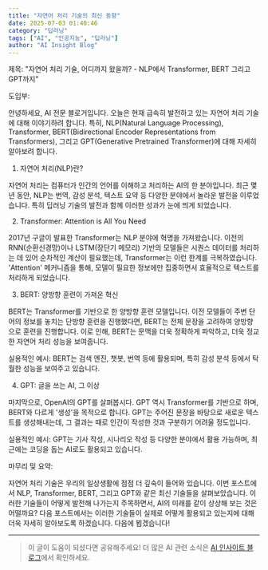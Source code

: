 ```yaml
---
title: "자연어 처리 기술의 최신 동향"
date: 2025-07-03 01:40:46
category: "딥러닝"
tags: ["AI", "인공지능", "딥러닝"]
author: "AI Insight Blog"
---
```


제목: "자연어 처리 기술, 어디까지 왔을까? - NLP에서 Transformer, BERT 그리고 GPT까지"

도입부:

안녕하세요, AI 전문 블로거입니다. 오늘은 현재 급속히 발전하고 있는 자연어 처리 기술에 대해 이야기하려 합니다. 특히, NLP(Natural Language Processing), Transformer, BERT(Bidirectional Encoder Representations from Transformers), 그리고 GPT(Generative Pretrained Transformer)에 대해 자세히 알아보려 합니다.

1. 자연어 처리(NLP)란?

자연어 처리는 컴퓨터가 인간의 언어를 이해하고 처리하는 AI의 한 분야입니다. 최근 몇 년 동안, NLP는 번역, 감성 분석, 텍스트 요약 등 다양한 분야에서 놀라운 발전을 이루었습니다. 특히 딥러닝 기술의 발전과 함께 이러한 성과가 눈에 띄게 되었습니다.

2. Transformer: Attention is All You Need

2017년 구글이 발표한 Transformer는 NLP 분야에 혁명을 가져왔습니다. 이전의 RNN(순환신경망)이나 LSTM(장단기 메모리) 기반의 모델들은 시퀀스 데이터를 처리하는 데 있어 순차적인 계산이 필요했는데, Transformer는 이런 한계를 극복하였습니다. 'Attention' 메커니즘을 통해, 모델이 필요한 정보에만 집중하면서 효율적으로 텍스트를 처리하게 되었습니다.

3. BERT: 양방향 훈련이 가져온 혁신

BERT는 Transformer를 기반으로 한 양방향 훈련 모델입니다. 이전 모델들이 주변 단어의 정보를 놓치는 단방향 훈련을 진행했다면, BERT는 전체 문장을 고려하여 양방향으로 훈련을 진행합니다. 이로 인해, BERT는 문맥을 더욱 정확하게 파악하고, 더욱 정교한 자연어 처리 성능을 보여줍니다.

실용적인 예시: BERT는 검색 엔진, 챗봇, 번역 등에 활용되며, 특히 감성 분석 등에서 탁월한 성능을 보여주고 있습니다.

4. GPT: 글을 쓰는 AI, 그 이상

마지막으로, OpenAI의 GPT를 살펴봅시다. GPT 역시 Transformer를 기반으로 하며, BERT와 다르게 '생성'을 목적으로 합니다. GPT는 주어진 문장을 바탕으로 새로운 텍스트를 생성해내는데, 그 결과는 때로 인간이 작성한 것과 구분하기 어려울 정도입니다.

실용적인 예시: GPT는 기사 작성, 시나리오 작성 등 다양한 분야에서 활용 가능하며, 최근에는 코딩을 돕는 AI로도 활용되고 있습니다.

마무리 및 요약:

자연어 처리 기술은 우리의 일상생활에 점점 더 깊숙이 들어와 있습니다. 이번 포스트에서 NLP, Transformer, BERT, 그리고 GPT와 같은 최신 기술들을 살펴보았습니다. 이러한 기술들이 어떻게 발전해 나가는지 주목하면서, AI의 미래를 같이 상상해 보는 것은 어떨까요? 다음 포스트에서는 이러한 기술들이 실제로 어떻게 활용되고 있는지에 대해 더욱 자세히 알아보도록 하겠습니다. 다음에 뵙겠습니다!

---

> 이 글이 도움이 되셨다면 공유해주세요! 
> 더 많은 AI 관련 소식은 [AI 인사이트 블로그](https://tonyhwang1004.github.io/ai-insight-blog)에서 확인하세요.
